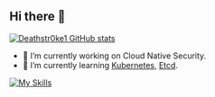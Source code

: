 ## Hi there 👋

<!--
**Deathstr0ke1/Deathstr0ke1** is a ✨ _special_ ✨ repository because its `README.md` (this file) appears on your GitHub profile.

Here are some ideas to get you started:

- 🔭 I’m currently working on ...
- 🌱 I’m currently learning ...
- 👯 I’m looking to collaborate on ...
- 🤔 I’m looking for help with ...
- 💬 Ask me about ...
- 📫 How to reach me: ...
- 😄 Pronouns: ...
- ⚡ Fun fact: ...
-->

[![Deathstr0ke1 GitHub stats](https://github-readme-stats.vercel.app/api?username=Deathstr0ke1)](https://github.com/anuraghazra/github-readme-stats)

- 🔭 I’m currently working on Cloud Native Security.
- 🌱 I’m currently learning [Kubernetes](https://github.com/kubernetes), [Etcd](https://github.com/etcd-io).

[![My Skills](https://skillicons.dev/icons?i=go,py,c,git,kubernetes,docker)](https://skillicons.dev)

